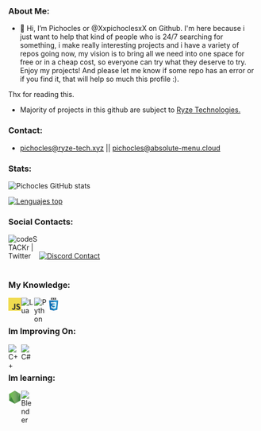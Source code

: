 ### About Me:
- 👋 Hi, I’m Pichocles or @XxpichoclesxX on Github.
I'm here because i just want to help that kind of people who is 24/7 searching for something, i make really interesting projects and i have a variety of repos going now, my vision is to bring all we need into one space for free or in a cheap cost, so everyone can try what they deserve to try. Enjoy my projects!
And please let me know if some repo has an error or if you find it, that will help so much this profile :).

Thx for reading this.

- Majority of projects in this github are subject to [Ryze Technologies.](https://ryze-tech.xyz)
### Contact:
- pichocles@ryze-tech.xyz || pichocles@absolute-menu.cloud

### Stats:
![Pichocles GitHub stats](https://github-readme-stats.vercel.app/api?username=XxpichoclesxX&show_icons=true&theme=radical)

[![Lenguajes top](https://github-readme-stats.vercel.app/api/top-langs/?username=XxpichoclesxX&layout=compact)](https://github.com/anuraghazra/github-readme-stats)

### Social Contacts:
[<img align="left" alt="codeSTACKr | Twitter" width="62px" src="https://pluspng.com/img-png/twitter-logo-png-logo-twitter-in-png-2500.png"/>][twitter]
<br>
<br />
[![Discord Contact](https://lanyard.cnrad.dev/api/880873485726003200)](https://discord.com/users/880873485726003200)
<br>
<br />

### My Knowledge:
<img align="left" alt="JavaScript" width="26px" src="https://raw.githubusercontent.com/github/explore/80688e429a7d4ef2fca1e82350fe8e3517d3494d/topics/javascript/javascript.png">
<img align="left" alt="Lua" width="26px" src="https://i.imgur.com/cnsLgB9.png" >
<img align="left" alt="Python" width="26px" src="https://i.imgur.com/nj3JbOj.png" >
<img align="left" alt="CSS3" width="26px" src="https://raw.githubusercontent.com/github/explore/80688e429a7d4ef2fca1e82350fe8e3517d3494d/topics/css/css.png" >

<br />
<br />

### Im Improving On:
<img align="left" alt="C++" width="26px" src="https://i.imgur.com/1wB5cHQ.png" >
<img align="left" alt="C#" width="26px" src="https://i.imgur.com/1njh8Rb.png" >
<br>
<br />

### Im learning:
<img align="left" alt="Node.js" width="26px" src="https://raw.githubusercontent.com/github/explore/80688e429a7d4ef2fca1e82350fe8e3517d3494d/topics/nodejs/nodejs.png" >
<img align="left" alt="Blender" width="24px" src="https://i.imgur.com/qqb4lOF.png" >

<br />

</details>

[twitter]: https://twitter.com/XxpichoclesxxP
